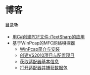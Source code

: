 # 博客 #
[目录](https://github.com/Heatwave/Blog/issues):books:
* [用C#创建PDF文件:iTextSharp的应用](https://github.com/Heatwave/Blog/issues/1)
* 基于WinPcap的MFC网络嗅探器
  * [WinPcap简介与安装](https://github.com/Heatwave/Blog/issues/2)
  * [创建VS2010项目与配置项目](https://github.com/Heatwave/Blog/issues/3)
  * [获取适配器基本信息](https://github.com/Heatwave/Blog/issues/4)
  * [打开适配器并捕获数据包](https://github.com/Heatwave/Blog/issues/5)
